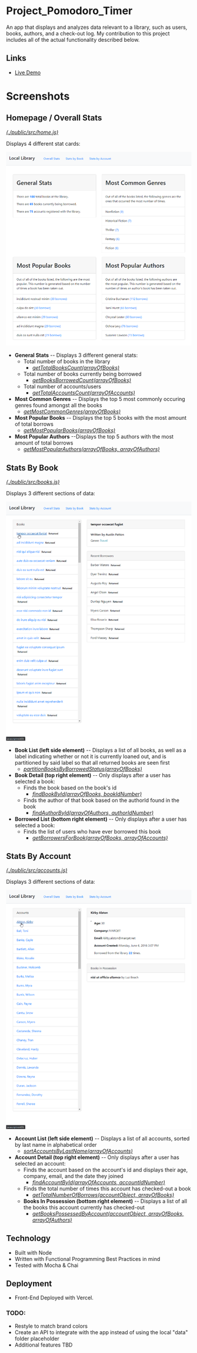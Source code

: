 # Project_Pomodoro_Timer
 An app that displays and analyzes data relevant to a library, such as users, books, authors, and a check-out log. My contribution to this project includes all of the actual functionality described below.
 
## Links
- [Live Demo](https://project-local-library-1-six.vercel.app/)

# Screenshots
## **Homepage / Overall Stats** 
[*(./public/src/home.js)*](https://github.com/TrevorGlascock/Project_Local_Library_1/blob/main/public/src/home.js)

Displays 4 different stat cards:

![Homepage / Overall Stats](https://raw.githubusercontent.com/TrevorGlascock/Project_Local_Library_1/main/Screenshots/Overall-Stats.png)
- **General Stats** -- Displays 3 different general stats:
  - Total number of books in the library
    - [*getTotalBooksCount(arrayOfBooks)*](https://github.com/TrevorGlascock/Project_Local_Library_1/blob/main/public/src/home.js#L1)
  - Total number of books currently being borrowed
    - [*getBooksBorrowedCount(arrayOfBooks)*](https://github.com/TrevorGlascock/Project_Local_Library_1/blob/main/public/src/home.js#L11)
  - Total number of accounts/users
    - [*getTotalAccountsCount(arrayOfAccounts)*](https://github.com/TrevorGlascock/Project_Local_Library_1/blob/main/public/src/home.js#L6)
- **Most Common Genres** -- Displays the top 5 most commonly occuring genres found amongst all the books
  - [*getMostCommonGenres(arrayOfBooks)*](https://github.com/TrevorGlascock/Project_Local_Library_1/blob/main/public/src/home.js#L21)
- **Most Popular Books** -- Displays the top 5 books with the most amount of total borrows
  - [*getMostPopularBooks(arrayOfBooks)*](https://github.com/TrevorGlascock/Project_Local_Library_1/blob/main/public/src/home.js#L38)
- **Most Popular Authors** --Displays the top 5 authors with the most amount of total borrows
  - [*getMostPopularAuthors(arrayOfBooks, arrayOfAuthors)*](https://github.com/TrevorGlascock/Project_Local_Library_1/blob/main/public/src/home.js#L49)

## **Stats By Book** 
[*(./public/src/books.js)*](https://github.com/TrevorGlascock/Project_Local_Library_1/blob/main/public/src/books.js)

Displays 3 different sections of data:

![Stats By Books](https://raw.githubusercontent.com/TrevorGlascock/Project_Local_Library_1/main/Screenshots/Stats-By-Books.png)
- **Book List (left side element)** -- Displays a list of all books, as well as a label indicating whether or not it is currently loaned out, and is partitioned by said label so that all returned books are seen first
  - [*partitionBooksByBorrowedStatus(arrayOfBooks)*](https://github.com/TrevorGlascock/Project_Local_Library_1/blob/main/public/src/books.js#L13)
- **Book Detail (top right element)** -- Only displays after a user has selected a book:
  - Finds the book based on the book's id
    - [*findBookById(arrayOfBooks, bookIdNumber)*](https://github.com/TrevorGlascock/Project_Local_Library_1/blob/main/public/src/books.js#L8)
  - Finds the author of that book based on the authorId found in the book
    - [*findAuthorById(arrayOfAuthors, authorIdNumber)*](https://github.com/TrevorGlascock/Project_Local_Library_1/blob/main/public/src/books.js#L3)
- **Borrowed List (bottom right element)** -- Only displays after a user has selected a book:
  - Finds the list of users who have ever borrowed this book
    - [*getBorrowersForBook(arrayOfBooks, arrayOfAccounts)*](https://github.com/TrevorGlascock/Project_Local_Library_1/blob/main/public/src/books.js#L26)

## **Stats By Account** 
[*(./public/src/accounts.js)*](https://github.com/TrevorGlascock/Project_Local_Library_1/blob/main/public/src/accounts.js)

Displays 3 different sections of data:

![Stats By Accounts](https://raw.githubusercontent.com/TrevorGlascock/Project_Local_Library_1/main/Screenshots/Stats-By-Accounts.png)
- **Account List (left side element)** -- Displays a list of all accounts, sorted by last name in alphabetical order
  - [*sortAccountsByLastName(arrayOfAccounts)*](https://github.com/TrevorGlascock/Project_Local_Library_1/blob/main/public/src/accounts.js#L6)
- **Account Detail (top right element)** -- Only displays after a user has selected an account:
  - Finds the account based on the account's id and displays their age, company, email, and the date they joined
    - [*findAccountById(arrayOfAccounts, accountIdNumber)*](https://github.com/TrevorGlascock/Project_Local_Library_1/blob/main/public/src/accounts.js#L1)
  - Finds the total number of times this account has checked-out a book 
    - [*getTotalNumberOfBorrows(accountObject, arrayOfBooks)*](https://github.com/TrevorGlascock/Project_Local_Library_1/blob/main/public/src/accounts.js#L23)
  - **Books In Possession (bottom right element)** -- Displays a list of all the books this account currently has checked-out
    - [*getBooksPossessedByAccount(accountObject, arrayOfBooks, arrayOfAuthors)*](https://github.com/TrevorGlascock/Project_Local_Library_1/blob/main/public/src/accounts.js#L33)

## Technology
- Built with Node
- Written with Functional Programming Best Practices in mind
- Tested with Mocha & Chai 

## Deployment
- Front-End Deployed with Vercel.


### TODO:
- Restyle to match brand colors
- Create an API to integrate with the app instead of using the local "data" folder placeholder
- Additional features TBD
